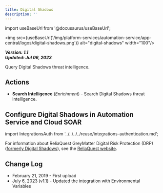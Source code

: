 ```yaml
---
title: Digital Shadows
description: ''
---
```

import useBaseUrl from '@docusaurus/useBaseUrl';

<img src={useBaseUrl('/img/platform-services/automation-service/app-central/logos/digital-shadows.png')} alt="digital-shadows" width="100"/>

***Version: 1.1  
Updated: Jul 06, 2023***

Query Digital Shadows threat intelligence.

## Actions

* **Search Intelligence** (*Enrichment*) - Search Digital Shadows threat intelligence.

## Configure Digital Shadows in Automation Service and Cloud SOAR

import IntegrationsAuth from '../../../../reuse/integrations-authentication.md';

<IntegrationsAuth/>

For information about ReliaQuest GreyMatter Digital Risk Protection (DRP) ([formerly Digital Shadows](https://reliaquest.com/ds-demo/)), see the [ReliaQuest website](https://reliaquest.com/resources/solution-briefs/digital-risk-protection/).

## Change Log

* February 21, 2019 - First upload
* July 6, 2023 (v1.1) - Updated the integration with Environmental Variables

